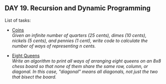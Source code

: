 ## DAY 19. Recursion and Dynamic Programming

List of tasks:

- [Coins](https://github.com/yankouskia/cracking-interview/tree/master/DAY%2019/Coins.java)  
  *Given an infinite number of quarters (25 cents), dimes (10 cents), nickels (5 cents), and pennies (1 cent), write code to calculate the number of ways of representing n cents.*  

- [Eight Queens](https://github.com/yankouskia/cracking-interview/tree/master/DAY%2019/EightQueens.java)  
  *Write an algorithm to print all ways of arranging eight queens on an 8x8 chess board so that none of them share the same row, column, or diagonal. In this case, "diagonal" means all diagonals, not just the two that bisect the board.*  
